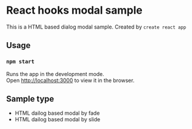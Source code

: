 # React hooks modal sample
This is a HTML based dialog modal sample.
Created by `create react app`

## Usage

### `npm start`

Runs the app in the development mode.\
Open [http://localhost:3000](http://localhost:3000) to view it in the browser.

## Sample type
- HTML dailog based modal by fade
- HTML dailog based modal by slide